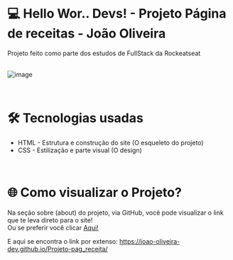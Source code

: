 <h1> 💻 Hello Wor.. Devs! - Projeto Página de receitas - João Oliveira </h1> 
Projeto feito como parte dos estudos de FullStack da Rockeatseat

<br> 

<br>

![image](https://github.com/user-attachments/assets/63935aef-7a49-4925-829f-6038d7a89e62)


<br>

<h1> 🛠️ Tecnologias usadas </h1>

 <ul> 
  <li> HTML - Estrutura e construção do site (O esqueleto do projeto) </li>
  <li> CSS - Estilização e parte visual (O design) </li>
</ul>

<br>

<h1> 🌐 Como visualizar o Projeto? </h1> 

 Na seção sobre (about) do projeto, via GitHub, você pode visualizar o link que te leva direto para o site! 
<br>
 Ou se preferir você clicar <a href="https://joao-oliveira-dev.github.io/Projeto-pag_receita/">Aqui!</a>

 E aqui se encontra o link por extenso: https://joao-oliveira-dev.github.io/Projeto-pag_receita/

